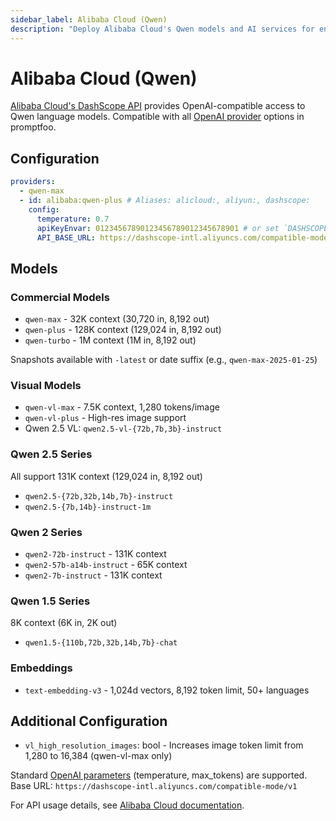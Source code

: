 ```yaml
---
sidebar_label: Alibaba Cloud (Qwen)
description: "Deploy Alibaba Cloud's Qwen models and AI services for enterprise applications with regional compliance and scalability"
---
```


# Alibaba Cloud (Qwen)

[Alibaba Cloud's DashScope API](https://www.alibabacloud.com/help/en/model-studio/getting-started/models) provides OpenAI-compatible access to Qwen language models. Compatible with all [OpenAI provider](/docs/providers/openai/) options in promptfoo.

## Configuration

```yaml
providers:
  - qwen-max
  - id: alibaba:qwen-plus # Aliases: alicloud:, aliyun:, dashscope:
    config:
      temperature: 0.7
      apiKeyEnvar: 01234567890123456789012345678901 # or set `DASHSCOPE_API_KEY` to your Alibaba Cloud API key
      API_BASE_URL: https://dashscope-intl.aliyuncs.com/compatible-mode/v1 # Optional: Override default API base URL
```

## Models

### Commercial Models

- `qwen-max` - 32K context (30,720 in, 8,192 out)
- `qwen-plus` - 128K context (129,024 in, 8,192 out)
- `qwen-turbo` - 1M context (1M in, 8,192 out)

Snapshots available with `-latest` or date suffix (e.g., `qwen-max-2025-01-25`)

### Visual Models

- `qwen-vl-max` - 7.5K context, 1,280 tokens/image
- `qwen-vl-plus` - High-res image support
- Qwen 2.5 VL: `qwen2.5-vl-{72b,7b,3b}-instruct`

### Qwen 2.5 Series

All support 131K context (129,024 in, 8,192 out)

- `qwen2.5-{72b,32b,14b,7b}-instruct`
- `qwen2.5-{7b,14b}-instruct-1m`

### Qwen 2 Series

- `qwen2-72b-instruct` - 131K context
- `qwen2-57b-a14b-instruct` - 65K context
- `qwen2-7b-instruct` - 131K context

### Qwen 1.5 Series

8K context (6K in, 2K out)

- `qwen1.5-{110b,72b,32b,14b,7b}-chat`

### Embeddings

- `text-embedding-v3` - 1,024d vectors, 8,192 token limit, 50+ languages

## Additional Configuration

- `vl_high_resolution_images`: bool - Increases image token limit from 1,280 to 16,384 (qwen-vl-max only)

Standard [OpenAI parameters](/docs/providers/openai/#configuring-parameters) (temperature, max_tokens) are supported. Base URL: `https://dashscope-intl.aliyuncs.com/compatible-mode/v1`

For API usage details, see [Alibaba Cloud documentation](https://www.alibabacloud.com/help/en/model-studio/getting-started/models).
